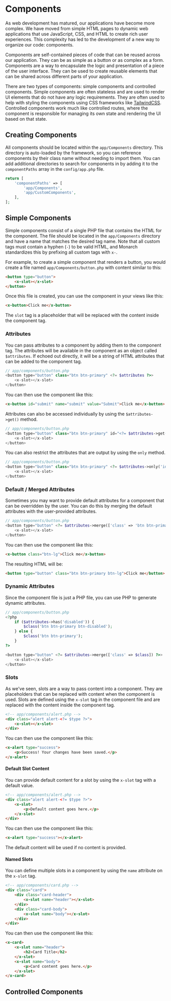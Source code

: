 # Components

As web development has matured, our applications have become more complex. We have moved from simple HTML pages to dynamic web applications that use JavaScript, CSS, and HTML to create rich user experiences. This complexity has led to the development of a new way to organize our code: components.

Components are self-contained pieces of code that can be reused across our application. They can be as simple as a button or as complex as a form. Components are a way to encapsulate the logic and presentation of a piece of the user interface. They can be used to create reusable elements that can be shared across different parts of your application.

There are two types of components: simple components and controlled components. Simple components are often stateless and are used to render UI elements that do not have any logic requirements. They are often used to help with styling the components using CSS frameworks like [TailwindCSS](https://tailwindcss.com/). Controlled components work much like controlled routes, where the component is responsible for managing its own state and rendering the UI based on that state.

## Creating Components

All components should be located within the `app/Components` directory. This directory is auto-loaded by the framework, so you can reference components by their class name without needing to import them. You can add additional directories to search for components in by adding it to the `componentPaths` array in the `config/app.php` file.

```php
return [
    'componentPaths' => [
        'app/Components',
        'app/CustomComponents',
    ],
];
```

## Simple Components

Simple components consist of a single PHP file that contains the HTML for the component. The file should be located in the `app/Components` directory and have a name that matches the desired tag name. Note that all custom tags must contain a hyphen (`-`) to be valid HTML, and Monarch standardizes this by prefixing all custom tags with `x-`.

For example, to create a simple component that renders a button, you would create a file named `app/Components/button.php` with content similar to this:

```html
<button type="button">
    <x-slot></x-slot>
</button>
```

Once this file is created, you can use the component in your views like this:

```html
<x-button>Click me</x-button>
```

The `slot` tag is a placeholder that will be replaced with the content inside the component tag.

### Attributes

You can pass attributes to a component by adding them to the component tag. The attributes will be available in the component as an object called `$attributes`. If echoed out directly, it will be a string of HTML attributes that can be added to the component tag.

```php
// app/components/button.php
<button type="button" class="btn btn-primary" <?= $attributes ?>>
    <x-slot></x-slot>
</button>
```

You can then use the component like this:

```html
<x-button id="submit" name="submit" value="Submit">Click me</x-button>
```

Attributes can also be accessed individually by using the `$attributes->get()` method.

```php
// app/components/button.php
<button type="button" class="btn btn-primary" id="<?= $attributes->get('id') ?>" <?= $attributes->except('id', 'class') ?>>
    <x-slot></x-slot>
</button>
```

You can also restrict the attributes that are output by using the `only` method.

```php
// app/components/button.php
<button type="button" class="btn btn-primary" <?= $attributes->only('id', 'name') ?>>
    <x-slot></x-slot>
</button>
```

### Default / Merged Attributes

Sometimes you may want to provide default attributes for a component that can be overridden by the user. You can do this by merging the default attributes with the user-provided attributes.

```php
// app/components/button.php
<button type="button" <?= $attributes->merge(['class' => 'btn btn-primary']) ?>>
    <x-slot></x-slot>
</button>
```

You can then use the component like this:

```html
<x-button class="btn-lg">Click me</x-button>
```

The resulting HTML will be:

```html
<button type="button" class="btn btn-primary btn-lg">Click me</button>
```

### Dynamic Attributes

Since the component file is just a PHP file, you can use PHP to generate dynamic attributes.

```php
// app/components/button.php
<?php
    if ($attributes->has('disabled')) {
        $class('btn btn-primary btn-disabled');
    } else {
        $class('btn btn-primary');
    }
?>

<button type="button" <?= $attributes->merge(['class' => $class]) ?>>
    <x-slot></x-slot>
</button>
```

### Slots

As we've seen, slots are a way to pass content into a component. They are placeholders that can be replaced with content when the component is used. Slots are defined using the `x-slot` tag in the component file and are replaced with the content inside the component tag.

```html
<!-- app/components/alert.php -->
<div class="alert alert-<?= $type ?>">
    <x-slot></x-slot>
</div>
```

You can then use the component like this:

```html
<x-alert type="success">
    <p>Success! Your changes have been saved.</p>
</x-alert>
```

#### Default Slot Content

You can provide default content for a slot by using the `x-slot` tag with a default value.

```html
<!-- app/components/alert.php -->
<div class="alert alert-<?= $type ?>">
    <x-slot>
        <p>Default content goes here.</p>
    </x-slot>
</div>
```

You can then use the component like this:

```html
<x-alert type="success"></x-alert>
```

The default content will be used if no content is provided.

#### Named Slots

You can define multiple slots in a component by using the `name` attribute on the `x-slot` tag.

```html
<!-- app/components/card.php -->
<div class="card">
    <div class="card-header">
        <x-slot name="header"></x-slot>
    </div>
    <div class="card-body">
        <x-slot name="body"></x-slot>
    </div>
</div>
```

You can then use the component like this:

```html
<x-card>
    <x-slot name="header">
        <h2>Card Title</h2>
    </x-slot>
    <x-slot name="body">
        <p>Card content goes here.</p>
    </x-slot>
</x-card>
```

## Controlled Components
